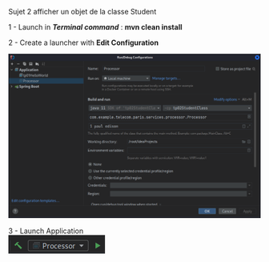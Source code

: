 Sujet 2 afficher un objet de la classe Student

1 - Launch in **_Terminal command_** : **mvn clean install**

2 - Create a launcher with **Edit Configuration**  

![img.png](img.png)

3 - Launch Application     
![img_1.png](img_1.png)